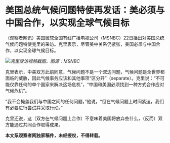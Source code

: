 # 美国总统气候问题特使再发话：美必须与中国合作，以实现全球气候目标

（观察者网讯）美国微软全国有线广播电视公司（MSNBC）22日播出对美国总统气候问题特使克里的采访。克里表示，尽管美中关系仍紧张，美国必须与中国合作，以实现全球气候目标。

![](https://inews.gtimg.com/newsapp_bt/0/15782119769/1000)_克里受访视频截图，图源：MSNBC_

克里表示，中美双方此前同意，气候问题不是一个双边问题，气候问题是全世界都面临的威胁，因此气候事务应该和其他事项“区分开”（separate）。克里说：“不可能仅靠任何的单个国家来解决这场危机”，“中国和美国必须找到一种方式合作应对气候危机”。

“我不会掩盖我们与中国之间的任何问题，”他说，“但在气候问题上时间紧迫，我们有必要进行尝试并采取行动。”

克里还说，这（双方在气候问题上合作）不意味着美国将放弃些什么，（反而）双方能通过共同合作取得成果。

**本文系观察者网独家稿件，未经授权，不得转载。**

